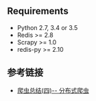 

## Requirements

- Python 2.7, 3.4 or 3.5
- Redis >= 2.8
- Scrapy >= 1.0
- redis-py >= 2.10




## 参考链接

- [爬虫总结(四)-- 分布式爬虫](http://www.shuang0420.com/2016/06/17/%E7%88%AC%E8%99%AB%E6%80%BB%E7%BB%93-%E5%9B%9B-%E5%88%86%E5%B8%83%E5%BC%8F%E7%88%AC%E8%99%AB/
)

